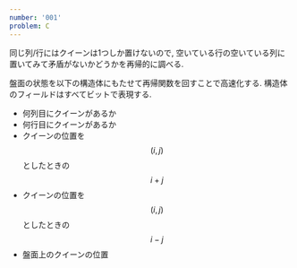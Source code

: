 ```yaml
---
number: '001'
problem: C
---
```

同じ列/行にはクイーンは1つしか置けないので, 空いている行の空いている列に置いてみて矛盾がないかどうかを再帰的に調べる.

盤面の状態を以下の構造体にもたせて再帰関数を回すことで高速化する. 構造体のフィールドはすべてビットで表現する.

* 何列目にクイーンがあるか
* 何行目にクイーンがあるか
* クイーンの位置を $$ (i, j) $$ としたときの $$ i+j $$
* クイーンの位置を $$ (i, j) $$ としたときの $$ i-j $$
* 盤面上のクイーンの位置
